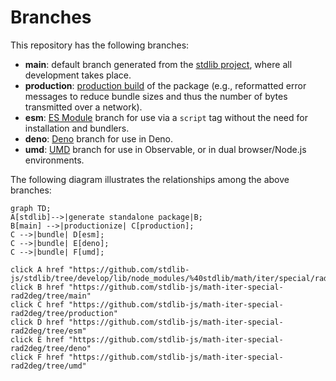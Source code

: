 <!--

@license Apache-2.0

Copyright (c) 2022 The Stdlib Authors.

Licensed under the Apache License, Version 2.0 (the "License");
you may not use this file except in compliance with the License.
You may obtain a copy of the License at

    http://www.apache.org/licenses/LICENSE-2.0

Unless required by applicable law or agreed to in writing, software
distributed under the License is distributed on an "AS IS" BASIS,
WITHOUT WARRANTIES OR CONDITIONS OF ANY KIND, either express or implied.
See the License for the specific language governing permissions and
limitations under the License.

-->

# Branches

This repository has the following branches:

-   **main**: default branch generated from the [stdlib project][stdlib-url], where all development takes place.
-   **production**: [production build][production-url] of the package (e.g., reformatted error messages to reduce bundle sizes and thus the number of bytes transmitted over a network).
-   **esm**: [ES Module][esm-url] branch for use via a `script` tag without the need for installation and bundlers.
-   **deno**: [Deno][deno-url] branch for use in Deno.
-   **umd**: [UMD][umd-url] branch for use in Observable, or in dual browser/Node.js environments.

The following diagram illustrates the relationships among the above branches:

```mermaid
graph TD;
A[stdlib]-->|generate standalone package|B;
B[main] -->|productionize| C[production];
C -->|bundle| D[esm];
C -->|bundle| E[deno];
C -->|bundle| F[umd];

click A href "https://github.com/stdlib-js/stdlib/tree/develop/lib/node_modules/%40stdlib/math/iter/special/rad2deg"
click B href "https://github.com/stdlib-js/math-iter-special-rad2deg/tree/main"
click C href "https://github.com/stdlib-js/math-iter-special-rad2deg/tree/production"
click D href "https://github.com/stdlib-js/math-iter-special-rad2deg/tree/esm"
click E href "https://github.com/stdlib-js/math-iter-special-rad2deg/tree/deno"
click F href "https://github.com/stdlib-js/math-iter-special-rad2deg/tree/umd"
```

[stdlib-url]: https://github.com/stdlib-js/stdlib/tree/develop/lib/node_modules/%40stdlib/math/iter/special/rad2deg
[production-url]: https://github.com/stdlib-js/math-iter-special-rad2deg/tree/production
[deno-url]: https://github.com/stdlib-js/math-iter-special-rad2deg/tree/deno
[umd-url]: https://github.com/stdlib-js/math-iter-special-rad2deg/tree/umd
[esm-url]: https://github.com/stdlib-js/math-iter-special-rad2deg/tree/esm